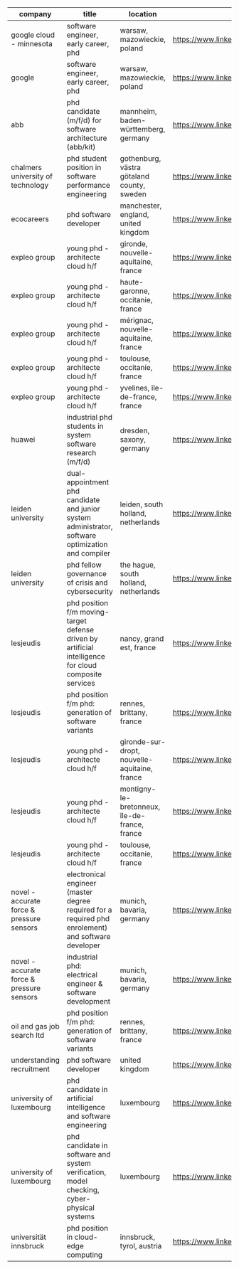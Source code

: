 |company|title|location|link|
|---|---|---|---|
|google cloud - minnesota|software engineer, early career, phd|warsaw, mazowieckie, poland|https://www.linkedin.com/jobs/view/3996301254|
|google|software engineer, early career, phd|warsaw, mazowieckie, poland|https://www.linkedin.com/jobs/view/3872972128|
|abb|phd candidate (m/f/d) for software architecture (abb/kit)|mannheim, baden-württemberg, germany|https://www.linkedin.com/jobs/view/3977098304|
|chalmers university of technology|phd student position in software performance engineering|gothenburg, västra götaland county, sweden|https://www.linkedin.com/jobs/view/3920161469|
|ecocareers|phd software developer|manchester, england, united kingdom|https://www.linkedin.com/jobs/view/4005829101|
|expleo group|young phd - architecte cloud h/f|gironde, nouvelle-aquitaine, france|https://www.linkedin.com/jobs/view/3902057668|
|expleo group|young phd - architecte cloud h/f|haute-garonne, occitanie, france|https://www.linkedin.com/jobs/view/3952848201|
|expleo group|young phd - architecte cloud h/f|mérignac, nouvelle-aquitaine, france|https://www.linkedin.com/jobs/view/3986228309|
|expleo group|young phd - architecte cloud h/f|toulouse, occitanie, france|https://www.linkedin.com/jobs/view/3986226786|
|expleo group|young phd - architecte cloud h/f|yvelines, île-de-france, france|https://www.linkedin.com/jobs/view/3869643279|
|huawei|industrial phd students in system software research (m/f/d)|dresden, saxony, germany|https://www.linkedin.com/jobs/view/3664562551|
|leiden university|dual-appointment phd candidate and junior system administrator, software optimization and compiler|leiden, south holland, netherlands|https://www.linkedin.com/jobs/view/3982905385|
|leiden university|phd fellow governance of crisis and cybersecurity|the hague, south holland, netherlands|https://www.linkedin.com/jobs/view/3987369599|
|lesjeudis|phd position f/m moving-target defense driven by artificial intelligence for cloud composite services|nancy, grand est, france|https://www.linkedin.com/jobs/view/3989056387|
|lesjeudis|phd position f/m phd: generation of software variants|rennes, brittany, france|https://www.linkedin.com/jobs/view/3984957153|
|lesjeudis|young phd - architecte cloud h/f|gironde-sur-dropt, nouvelle-aquitaine, france|https://www.linkedin.com/jobs/view/3984958039|
|lesjeudis|young phd - architecte cloud h/f|montigny-le-bretonneux, île-de-france, france|https://www.linkedin.com/jobs/view/3984959378|
|lesjeudis|young phd - architecte cloud h/f|toulouse, occitanie, france|https://www.linkedin.com/jobs/view/3984961841|
|novel - accurate force & pressure sensors|electronical engineer  (master degree required for a required phd enrolement) and software developer|munich, bavaria, germany|https://www.linkedin.com/jobs/view/3812329057|
|novel - accurate force & pressure sensors|industrial phd: electrical engineer & software development|munich, bavaria, germany|https://www.linkedin.com/jobs/view/3970209922|
|oil and gas job search ltd|phd position f/m phd: generation of software variants|rennes, brittany, france|https://www.linkedin.com/jobs/view/3981879346|
|understanding recruitment|phd software developer|united kingdom|https://www.linkedin.com/jobs/view/3996665088|
|university of luxembourg|phd candidate in artificial intelligence and software engineering|luxembourg|https://www.linkedin.com/jobs/view/3825028827|
|university of luxembourg|phd candidate in software and system verification, model checking, cyber-physical systems|luxembourg|https://www.linkedin.com/jobs/view/3892890325|
|universität innsbruck|phd position in cloud-edge computing|innsbruck, tyrol, austria|https://www.linkedin.com/jobs/view/3995657314|